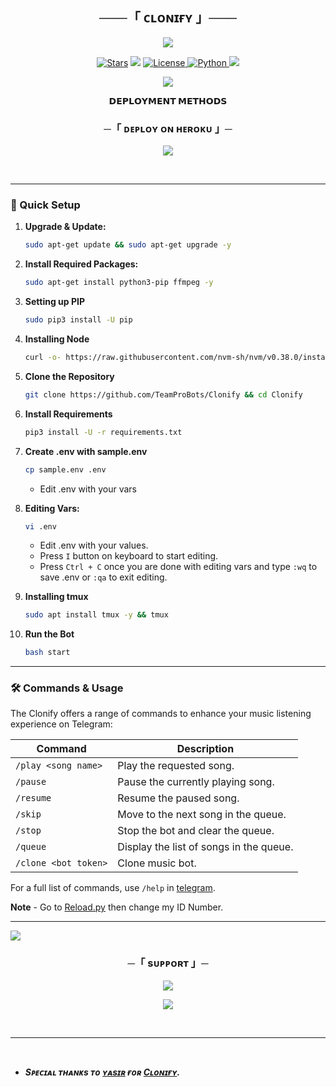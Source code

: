 <h2 align="center">
    ───「 ᴄʟᴏɴɪғʏ 」───
</h2>

<p align="center">
  <img src="https://i.ibb.co/23JNhkRC/clonify.jpg">
</p>

<p align="center">
<a href="https://github.com/TeamProBots/Clonify"><img src="https://img.shields.io/github/stars/TeamProBots/Clonify?color=black&logo=github&logoColor=black&style=for-the-badge" alt="Stars" /></a>
<a href="https://github.com/TeamProBots/Clonify/network/members"> <img src="https://img.shields.io/github/forks/TeamProBots/Clonify?color=black&logo=github&logoColor=black&style=for-the-badge" /></a>
<a href="https://github.com/TeamProBots/Clonify/blob/master/LICENSE"> <img src="https://img.shields.io/badge/License-MIT-blueviolet?style=for-the-badge" alt="License" /> </a>
<a href="https://www.python.org/"> <img src="https://img.shields.io/badge/Written%20in-Python-orange?style=for-the-badge&logo=python" alt="Python" /> </a>
<a href="https://github.com/TeamProBots/Clonify/commits?author=yasirakhtar"> <img src="https://img.shields.io/github/last-commit/TeamProBots/Clonify?color=blue&logo=github&logoColor=green&style=for-the-badge" /></a>
</p>

<p align="center"><img src="https://camo.githubusercontent.com/0b26c9160fb9f58f42db5d7185898a24d69f583444fe512d799a20db91face2c/68747470733a2f2f70726f66696c652d636f756e7465722e676c697463682e6d652f5961736972416b687461722f636f756e742e737667"></p>

<p align="center">
<b>𝗗𝗘𝗣𝗟𝗢𝗬𝗠𝗘𝗡𝗧 𝗠𝗘𝗧𝗛𝗢𝗗𝗦</b>
</p>

<h3 align="center">
    ─「 ᴅᴇᴩʟᴏʏ ᴏɴ ʜᴇʀᴏᴋᴜ 」─
</h3>

<p align="center"><a href="https://dashboard.heroku.com/new?template=https://github.com/codes0805/Clonify"> <img src="https://www.herokucdn.com/deploy/button.svg"></a></p>

<br />

---

### 🔧 Quick Setup

1. **Upgrade & Update:**
   ```bash
   sudo apt-get update && sudo apt-get upgrade -y
   ```

2. **Install Required Packages:**
   ```bash
   sudo apt-get install python3-pip ffmpeg -y
   ```
3. **Setting up PIP**
   ```bash
   sudo pip3 install -U pip
   ```
4. **Installing Node**
   ```bash
   curl -o- https://raw.githubusercontent.com/nvm-sh/nvm/v0.38.0/install.sh | bash && source ~/.bashrc && nvm install v18
   ```
5. **Clone the Repository**
   ```bash
   git clone https://github.com/TeamProBots/Clonify && cd Clonify
   ```
6. **Install Requirements**
   ```bash
   pip3 install -U -r requirements.txt
   ```
7. **Create .env  with sample.env**
   ```bash
   cp sample.env .env
   ```
   - Edit .env with your vars
8. **Editing Vars:**
   ```bash
   vi .env
   ```
   - Edit .env with your values.
   - Press `I` button on keyboard to start editing.
   - Press `Ctrl + C`  once you are done with editing vars and type `:wq` to save .env or `:qa` to exit editing.
9. **Installing tmux**
    ```bash
    sudo apt install tmux -y && tmux
    ```
10. **Run the Bot**
    ```bash
    bash start
    ```

---

### 🛠 Commands & Usage

The Clonify offers a range of commands to enhance your music listening experience on Telegram:

| Command                 | Description                                 |
|-------------------------|---------------------------------------------|
| `/play <song name>`     | Play the requested song.                    |
| `/pause`                | Pause the currently playing song.           |
| `/resume`               | Resume the paused song.                     |
| `/skip`                 | Move to the next song in the queue.         |
| `/stop`                 | Stop the bot and clear the queue.           |
| `/queue`                | Display the list of songs in the queue.     |
| `/clone <bot token>`    | Clone music bot.                            |

For a full list of commands, use `/help` in [telegram](https://t.me/AqiaBot).

**Note** - Go to [Reload.py](https://github.com/TeamProBots/Clonify/blob/master/Clonify/plugins/tools/reload.py) then change my ID Number.

---
<img src="https://user-images.githubusercontent.com/73097560/115834477-dbab4500-a447-11eb-908a-139a6edaec5c.gif">

<h3 align="center">
    ─「 sᴜᴩᴩᴏʀᴛ 」─
</h3>

<p align="center">
<a href="https://t.me/ProBotGc"><img src="https://img.shields.io/badge/-Support%20Group-blue.svg?style=for-the-badge&logo=Telegram"></a>
</p>

<p align="center">
<a href="https://t.me/ProBotts"><img src="https://img.shields.io/badge/-Update%20Channel-blue.svg?style=for-the-badge&logo=Telegram"></a>
</p>

<br />

---

<br />

- <b> _Sᴩᴇᴄɪᴀʟ ᴛʜᴀɴᴋs ᴛᴏ [ʏᴀsɪʀ](https://github.com/YasirAkhtar) ғᴏʀ [Cʟᴏɴɪғʏ](https://github.com/TeamProBots/Clonify)._ </b>
